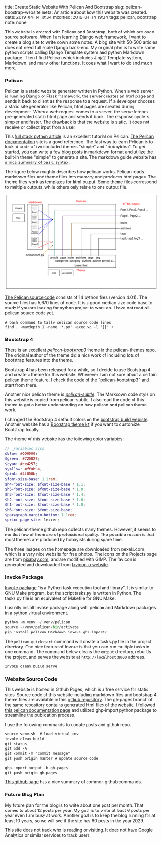 title: Create Static Website With Pelican And Bootstrap 
slug: pelican-boostrap-website
meta: An article about how this website was created. 
date: 2019-04-14 19:34
modified: 2019-04-14 19:34
tags: pelican, bootstrap
note: none


This website is created with Pelican and Bootstrap, both of which are open-source
software.  When I am learning Django web framework, I want to create a blog site to 
write down some notes. A blog site with 50-500 articles does not need full scale 
Django back-end. My original plan is to write some python scripts calling Django Template 
system and python Markdown package.  Then I find Pelican which includes
Jinja2 Template system, Markdown, and many other functions.  It does what 
I want to do and much more. 

### Pelican

Pelican is a static website generator written in Python. When a web server is running Django or Flask 
framework, the server creates an html page and sends it back to client 
as the response to a request. If a developer chooses a static site generator like 
Pelican, html pages are created during development.  When a web request comes
to a server, the serve fetches pre-generated static html page and sends it back. 
The response cycle is simpler and faster.  The drawback is that the website is static. 
It does not receive or collect input from a user. 

This [full stack python article](https://www.fullstackpython.com/blog/generating-static-websites-pelican-jinja2-markdown.html) 
is an excellent tutorial on Pelican. 
[The Pelican documentation](https://docs.getpelican.com/en/stable/) 
site is a good reference. The fast way to learn Pelican is to look at code of 
two included themes "simple" and "notmyidea".  To get started, you can 
write a few blog posts in markdown format and utilize the built-in theme 
"simple" to generate a site. The markdown guide website has 
[a nice summary of basic syntax](https://www.markdownguide.org/basic-syntax/). 

The figure below roughly describes how pelican works. Pelican reads markdown files and 
theme files into memory and produces html pages.  The theme files work as templates for html output. 
Some theme files correspond to multiple outputs, while others only relate to 
one output file. 

<div style="max-width:800px">
  <img class="img-fluid" src="/images/pelican-bootstrap/img-pelican-work.svg" alt="How Pelican Work"> 
</div>

[The Pelican source code](https://github.com/getpelican/pelican/tree/4.0.1/pelican)
consists of 14 python files (version 4.0.1).  The source files has 5,670 lines of 
code. It is a good median size code base to study if you are looking for python 
project to work on. I have not read all pelican source code yet. 

```
# bash command to tally pelican source code lines
find . -maxdepth 1 -name '*.py' -exec wc -l '{}' +
```

### Bootstrap 4

There is an excellent 
[*pelican-bootstrap3*](https://github.com/getpelican/pelican-themes/tree/master/pelican-bootstrap3) 
theme in the pelican-themes repo.  The original author of the theme did a nice work
of including lots of bootstrap features into the theme. 

Bootstrap 4 has been released for a while, so I decide to use Bootstrap 4 and create a theme 
for this website. Whenever I am not sure about a certain pelican theme feature, 
I check the code of the "pelican-bootstrap3" and start from there. 

Another nice pelican theme is 
[*pelican-subtle*](https://github.com/pR0Ps/pelican-subtle). 
The Markdown code style on this website is copied from pelican-subtle. I also read the 
code of this theme to get a better understanding on how pelican and pelican theme work. 

I changed the Bootstrap 4 default colors on the 
[bootstrap.build webiste](https://bootstrap.build/). Another website has a 
[Bootstrap theme kit](https://hackerthemes.com/kit/) if you want to customize 
Bootstrap locally.

The theme of this website has the following color variables:
 
```Scss
// _variables.scss 
$blue: #990000;
$green: #720027;
$cyan: #ce4257;
$yellow: #ff9b54;
$pink: #4f000b;
$font-size-base: 1.1rem;
$h4-font-size: $font-size-base * 1.1;
$h5-font-size: $font-size-base * 1.0;
$h3-font-size: $font-size-base * 1.4;
$h2-font-size: $font-size-base * 1.6;
$h1-font-size: $font-size-base * 1.8;
$h6-font-size: $font-size-base;
$paragraph-margin-bottom: 1.1rem;
$print-page-size: letter;
```

The pelican-theme github repo collects many themes.  However, it seems to me that
few of them are of professional quality. The possible reason is that most 
themes are produced by hobbyists during spare time. 

The three images on the homepage are downloaded from 
[pexels.com](https://www.pexels.com/), 
which is a very nice website for free photos. The icons on the Projects page are from 
[pixabay.com](https://pixabay.com/), and are modified with GIMP. The favicon is 
generated and downloaded from [favicon.io website](https://favicon.io/). 

### Invoke Package

[Invoke package](http://docs.pyinvoke.org/en/1.2/getting-started.html)
"is a Python task execution tool and library". It is similar to GNU 
Make program, but the script tasks.py is written in Python.  The tasks.py 
file is an equivalent of Makefile for GNU Make. 

I usually install Invoke package along with pelican and Markdown packages in a
python virtual environment. 

```python
python -m venv ~/.venv/pelican
source ~/venv/pelican/bin/activate
pip install pelican Markdown invoke ghp-import2
```

The `pelican-quickstart` command will create a tasks.py file in the project directory. 
One nice feature of Invoke is that you can run multiple tasks in one command. The 
command below cleans the `output` directory, rebuilds the project, and serves the 
website at `http://localhost:8000` address. 

```bash
invoke clean build serve
```

### Website Source Code

This website is hosted in Github Pages, which is a free service for static sites. 
Source code of this website including markdown files and bootstrap 4 theme files 
are available in this 
[github repository](https://github.com/georgexyz19/georgexyz.com). 
The gh-pages branch of the same repository contains generated html files of the website. 
I followed 
[this pelican documentation page](https://docs.getpelican.com/en/stable/tips.html#publishing-to-github)
and utilized ghp-import python package to streamline the publication process. 

I use the following commands to update posts and github repo. 

```
source venv.sh  # load virtual env
invoke clean build
git status
git add -A
git commit -m "commit message"
git push origin master # update source code

ghp-import output -b gh-pages
git push origin gh-pages
```

[This github page](https://gist.github.com/jedmao/5053440) 
has a nice summary of common github commands. 

### Future Blog Plan

My future plan for the blog is to write about one post per month.  That comes 
to about 12 posts per year.  My goal is to write at least 6 posts per year 
even I am busy at work.  Another goal is to keep the blog running for at 
least 10 years, so we will see if the site has 60 posts in the year 2029. 

This site does not track who is reading or visiting. It does not have 
Google Analytics or similar services to track users. 

